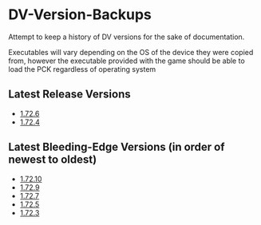 # DV-Version-Backups
Attempt to keep a history of DV versions for the sake of documentation.

Executables will vary depending on the OS of the device they were copied from, however the executable provided with the game should be able to load the PCK regardless of operating system

## Latest Release Versions
* [1.72.6](https://github.com/rwqfsfasxc100/DV-Version-Backups/releases/tag/untagged-c6f0d25770d421584899)
* [1.72.4](https://github.com/rwqfsfasxc100/DV-Version-Backups/releases/tag/untagged-6aa3eb6e00ccd74bf77a)

## Latest Bleeding-Edge Versions (in order of newest to oldest)
* [1.72.10](https://github.com/rwqfsfasxc100/DV-Version-Backups/releases/tag/Bleeding-Edge-1.72.10)
* [1.72.9](https://github.com/rwqfsfasxc100/DV-Version-Backups/releases/tag/Bleeding-Edge-1.72.9)
* [1.72.7](https://github.com/rwqfsfasxc100/DV-Version-Backups/releases/tag/Bleeding-Edge-1.72.7)
* [1.72.5](https://github.com/rwqfsfasxc100/DV-Version-Backups/releases/tag/Bleeding-Edge-1.72.5)
* [1.72.3](https://github.com/rwqfsfasxc100/DV-Version-Backups/releases/tag/Bleeding-Edge-1.72.3)
